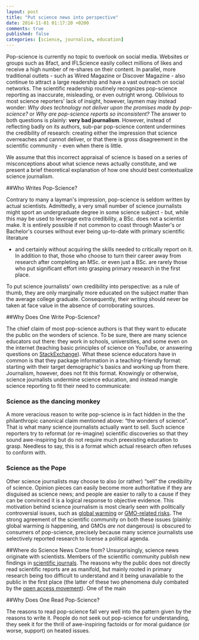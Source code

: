 ```yaml
---
layout: post
title: "Put science news into perspective"
date: 2014-11-01 01:17:20 +0200
comments: true
published: false
categories: [science, journalism, education]
---
```


Pop-science is currently no topic to overlook on social media.
Websites or groups such as 8fact, and IFLScience easily collect millions of likes and receive a high number of re-shares on their content.
In parallel, more traditional outlets - such as Wired Magazine or Discover Magazine - also continue to attract a large readership and have a vast outreach on social networks. 
The scientific readership routinely recognizes pop-science reporting as inaccurate, misleading, or even outright wrong.
Oblivious to most science reporters' lack of insight, however, laymen may instead wonder: 
*Why does technology not deliver upon the promises made by pop-science?*
or *Why are pop-science reports so inconsistent?* 
The answer to both questions is plainly: **very bad journalism**.
However, instead of reflecting badly on its authors, sub-par pop-science content undermines the credibility of research: creating either the impression that science overreaches and cannot deliver, or that there is gross disagreement in the scientific community - even when there is little.

We assume that this incorrect appraisal of science is based on a series of misconceptions about what science news actually constitute, and we present a brief theoretical explanation of how one should best contextualize science journalism. 

<!-- more -->

##Who Writes Pop-Science?

Contrary to many a layman's impression, pop-science is seldom written by actual scientists. 
Admittedly, a very small number of science journalists might sport an undergraduate degree in some science subject - but, while this may be used to leverage extra credibility, a BSc. does not a scientist make.
It is entirely possible if not common to coast through Master's or Bachelor's courses without ever being up-to-date with primary scientific literature
- and certainly without acquiring the skills needed to critically report on it.
In addition to that, those who choose to turn their career away from research after completing an MSc. or even just a BSc. are rarely those who put significant effort into grasping primary research in the first place.

To put science journalists' own credibility into perspective: as a rule of thumb, they are only marginally more educated on the subject matter than the average college graduate.
Consequently, their writing should never be taken at face value in the absence of corroborating sources.

##Why Does One Write Pop-Science?

The chief claim of most pop-science authors is that they want to educate the public on the wonders of science.
To be sure, there are many science educators out there: 
they work in schools, universities, and some even on the internet (teaching basic principles of science on YouTube, or answering questions on [StackExchange](http://en.wikipedia.org/wiki/Stack_Exchange)).
What these science educators have in common is that they package information in a teaching-friendly format: starting with their target demographic's basics and working up from there.
Journalism, however, does not fit this format.
Knowingly or otherwise, science journalists undermine science education, and instead mangle science reporting to fit their need to communicate:

### Science as the dancing monkey
A more veracious reason to write pop-science is in fact hidden in the the philanthropic canonical claim mentioned above: “the wonders of science”.
That is what many science journalists actually want to sell.
Such science reporters try to reformat (or re-imagine) scientific discoveries so that they sound awe-inspiring but do not require much preexisting education to grasp.
Needless to say, this is a format which actual research often refuses to conform with.

### Science as the Pope
Other science journalists may choose to also (or rather) “sell” the credibility of science.
Opinion pieces can easily become more authoritative if they are disguised as science news; and people are easier to rally to a cause if they can be convinced it is a logical response to objective evidence.
This motivation behind science journalism is most clearly seen with politically controversial issues, such as [global warming](http://en.wikipedia.org/wiki/Global_warming_controversy) or [GMO-related risks](http://en.wikipedia.org/wiki/Genetically_modified_food_controversies).
The strong agreement of the scientific community on both these issues (plainly: global warming *is* happening, and GMOs *are not* dangerous) is obscured to consumers of pop-science, precisely because many science journalists use selectively reported research to license a political agenda. 

##Where do Science News Come from?
Unsurprisingly, science news originate with scientists.
Members of the scientific community publish new findings in [scientific journals](http://en.wikipedia.org/wiki/Scientific_journal).
The reasons why the public does not directly read scientific reports are as manifold, but mainly rooted in primary research being too difficult to understand and it being unavailable to the public in the first place (the latter of these two phenomena duly combated by the [open access movement](http://whoneedsaccess.org/)).
One of the main 

##Why Does One Read Pop-Science?

The reasons to read pop-science fall very well into the pattern given by the reasons to write it.
People do not seek out pop-science for understanding, they seek it for the thrill of awe-inspiring factoids or for moral guidance (or worse, support) on heated issues.
